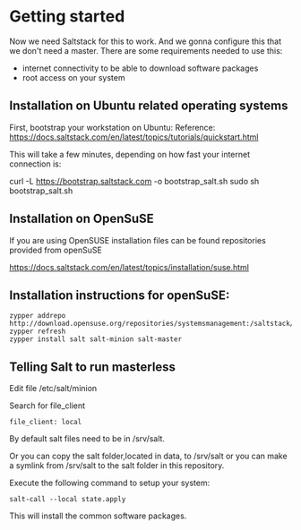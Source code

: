 # Getting started
Now we need Saltstack for this to work.
And we gonna configure this that we don't need a master.
There are some requirements needed to use this:
- internet connectivity to be able to download software packages
- root access on your system

## Installation on Ubuntu related operating systems
First, bootstrap your workstation on Ubuntu:
Reference: https://docs.saltstack.com/en/latest/topics/tutorials/quickstart.html

This will take a few minutes, depending on how fast your internet connection is:

curl -L https://bootstrap.saltstack.com -o bootstrap_salt.sh
sudo sh bootstrap_salt.sh

## Installation on OpenSuSE
If you are using OpenSUSE installation files can be found repositories provided from openSuSE

https://docs.saltstack.com/en/latest/topics/installation/suse.html

## Installation instructions for openSuSE:
```
zypper addrepo http://download.opensuse.org/repositories/systemsmanagement:/saltstack/openSUSE_Tumbleweed/systemsmanagement:saltstack.repo
zypper refresh
zypper install salt salt-minion salt-master
```

## Telling Salt to run masterless
Edit file /etc/salt/minion

Search for file_client
```
file_client: local
```
By default salt files need to be in /srv/salt. 

Or you can copy the salt folder,located in data,  to /srv/salt or you can make a symlink from /srv/salt to the salt folder in this repository.

Execute the following command to setup your system:
```
salt-call --local state.apply
```
This will install the common software packages.

